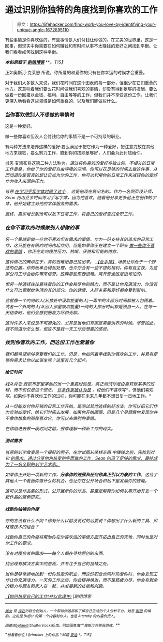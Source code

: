 # 通过识别你独特的角度找到你喜欢的工作

> 原文：<https://lifehacker.com/find-work-you-love-by-identifying-your-unique-angle-1672895110>

有些事情是你喜欢做的，有些事情是人们付钱让你做的。在完美的世界里，这是一回事，但现实中你需要在如何赚钱和有时间从事不太赚钱的爱好之间找到平衡。让我们看看如何找到这种平衡。



***本帖原载于*** [***剧组博客***](http://blog.pickcrew.com/love-what-you-do/) ***。*T15】**

正如奥斯汀·克莱恩 所说，你所爱的和爱你的只有在你幸运的时候才会重叠。

对于我们大多数人来说，我们花时间在这个图表的每一部分，但很少在它们重叠的地方。这意味着我们要么花时间做我们喜欢的事情，却没有得到足够的报酬，要么做着一份回报以金钱、福利、自由等等的工作，但我们并不享受这份工作。让我们更深入地看看这些领域是如何重叠的，以及我们能做些什么。

### 当你喜欢做别人不想做的事情时

这是一种爱好。

做一些你喜欢但没人会付钱给你的事情不是一个可持续的职业。

有两种方法来培养这样的爱好:要么满足于把它作为一种爱好，把注意力放在其他地方来赚钱，要么努力工作，直到你的技能足够好，人们会为此付钱给你。

肖恩·麦凯布将这第二种方法称为[](http://seanwes.com/book/)*。通过将你喜欢的爱好与独立的、不相关的日常工作重叠，你给了你的爱好自由呼吸的空间。你可以花足够的时间去做这件事，从而知道你是否真的想让它成为你的工作，你可以利用你的日常工作来减轻你的爱好作为收入来源的压力。*

*肖恩 [在学习手写字体时做了这个](http://seanwes.com/2013/the-origami-artist/) ，这是他现在最出名的。作为一名网页设计师，Sean 利用业余时间练习手写字体，因为他喜欢。随着他分享更多他正在创作的字体，他开始建立对他的字体服务的需求。*

*最终，需求增长到他可以放下日常工作，将自己的爱好变成全职工作。*

### *在你不喜欢的时候做别人想做的事*

*另一个极端是做一些你不喜欢但有需求的事情。作为一份支持其他追求的日常工作，这只能在有限的时间内起作用。但是如果你正在建立一个职业 [做一些你不喜欢的事情](https://lifehacker.com/if-your-job-sucks-it-might-be-your-fault-let-s-fix-th-5936851) ，你正在走向慢性压力、枯竭、厌倦和可能的倦怠。*

*这种情况的麻烦在于，真的很难把自己拉出来。 [【金手铐】](http://seanwes.com/podcast/086-why-you-should-quit-your-job/) 场景让你处于一个舒适的位置，你的账单会得到处理，也许你会有一些不错的福利，你有自主权，为这家公司工作会给你带来信誉。放弃那些东西很难。离开安全区是很可怕的。*

*但另一种选择往往意味着你的工作会耗尽你的精力，而不是让你充满活力，你没有什么可以贡献给生活的其他部分。你的健康、人际关系和爱好都会受到影响。*

*这就像一个内向的人(从独处中汲取能量的人)一周中的大部分时间都被人包围着。或者一个外向的人(从别人那里吸取能量)一周的大部分时间都是独自一人。在每一天结束时，他们会感到筋疲力尽和无聊。*

*这对许多人来说是不可避免的，尤其是当他们有家庭需要供养的时候。尽管如此，我不知道你怎么想，但这不是我一天工作后想要的感觉。*

### *找到你喜欢的工作，而这份工作也爱着你*

*我们都希望能够享受我们的工作。但是，你如何着手找到你喜欢的工作，并且有足够的需求让你以此谋生呢？这里有几个起点。*

#### *给它时间*

*我从肖恩·麦凯布那里学到的另一个重要经验是，真正测试你是否喜欢做某事的过程，而不仅仅是这个想法。 [许多作家被认为是](http://quoteinvestigator.com/2014/10/18/on-writing/) ，说他们不喜欢*写*，但他们喜欢*写*。如果你不喜欢你工作的过程，你可能在未来几年都不想日复一日地工作。*

*从一份能支付你开销的日常工作开始，是测试其他选择的好方法。你可以把它们作为实验或爱好，给它们时间去发展。如果你开始画画，但是几个星期后你发现你并不像你想象的那样喜欢它，你可以去做别的事情。*

*在你陷进去做一段时间之前，很难理解一种新工作的现实。*

#### *测试需求*

*肖恩的刻字故事是一个很好的例子，在你试图从某样东西 中赚钱之前，先找到对它 [的需求。通过分享他为热爱刻字而做的工作，Sean 创造了足够的需求，最终成为了一名全职的刻字艺术家。](https://lifehacker.com/how-to-start-a-side-project-without-quitting-your-day-j-868955823)*

*如果你正开始一项新的工作，**分享你的进展和任何你真正引以为豪的工作**。这给了其他人一个看到你做什么的机会，也让你在公开场合和私下里发展你的技能。*

*这可以是作品集的形式，公开展示你的作品，甚至是解释你如何从零开始开发一个新作品的案例研究。*

#### *找到你独特的角度*

*你的方法有什么不同？你有什么以前没说过的话要说？你想出了什么新的工具、风格或技术的组合？*

*找到你自己的角度将帮助你在你喜欢做的事情方面开拓出自己的天地，同时也是对你工作的要求。*

*没有对模仿者的需求——每个人都在寻找原创的东西。*

*找出现有解决方案中的差距，并专注于自己的独特之处。*

*当你足够幸运地找到一份你热爱的职业，而这份职业也同样热爱你时，你会发现工作让你充满活力。一天的工作之后，你会精神焕发，而不是筋疲力尽，你会有剩余的精力与朋友和家人在一起，并发展新的技能和兴趣。*

*[【如何热爱自己的工作(并以此谋生)](http://blog.pickcrew.com/love-what-you-do/) |剧组博客*

* * *

*[<small>*美女*</small>](https://twitter.com/bellebcooper) <small>*是*</small> [<small>*存在*</small>](https://exist.io/)<small>*的联合创始人，一个帮助你追踪和了解自己生活的个人分析平台。她是*</small> [<small>*剧组*</small>](http://pickcrew.com/) <small>*的编剧，之前是 Buffer 的第一个内容制作人，也是 Attendly 的内容负责人。*</small>*

*<small>*图像由*</small>[<small>*bplanet*</small>](http://www.shutterstock.com/pic-221702362/stock-vector-work-for-life-flat-design-concept.html?src=csl_recent_image-3)<small>*(Shutterstock)组成。附加图像由*</small>[<small></small>](http://tumblr.austinkleon.com/post/102918810271)*<small>*奥斯汀克莱翁组成。*</small>**

**<small>*想看看你在 Lifehacker 上的作品？邮箱*</small> [<small>*安迪*</small>](mailto:andy@lifehacker.com) <small>*。*T15】</small>**